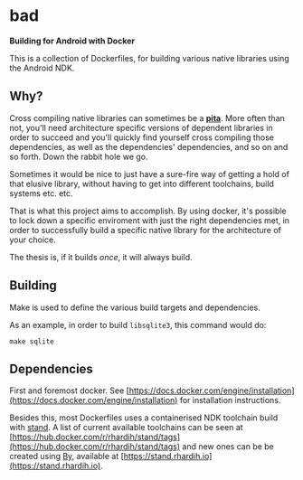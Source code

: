 # bad

**Building for Android with Docker**

This is a collection of Dockerfiles, for building various native libraries using
the Android NDK.

## Why?

Cross compiling native libraries can sometimes be a
[**pita**](https://www.urbandictionary.com/define.php?term=pita). More often than
not, you'll need architecture specific versions of dependent libraries in order
to succeed and you'll quickly find yourself cross compiling those dependencies,
as well as the dependencies' dependencies, and so on and so forth. Down the
rabbit hole we go.

Sometimes it would be nice to just have a sure-fire way of getting a hold of
that elusive library, without having to get into different toolchains, build
systems etc. etc.

That is what this project aims to accomplish. By using docker, it's possible to
lock down a specific enviroment with just the right dependencies met, in order
to successfully build a specific native library for the architecture of your
choice.

The thesis is, if it builds *once*, it will always build.

## Building

Make is used to define the various build targets and dependencies.

As an example, in order to build `libsqlite3`, this command would do:

`make sqlite`

## Dependencies

First and foremost docker. See
[https://docs.docker.com/engine/installation](https://docs.docker.com/engine/installation) for installation instructions.

Besides this, most Dockerfiles uses a containerised NDK toolchain build with
[stand](https://github.com/rhardih/stand). A list of current available
toolchains can be seen at
[https://hub.docker.com/r/rhardih/stand/tags](https://hub.docker.com/r/rhardih/stand/tags)
and new ones can be be created using [By](https://github.com/rhardih/by),
available at [https://stand.rhardih.io](https://stand.rhardih.io).
